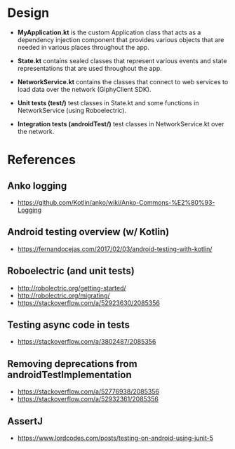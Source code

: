 # Design

- **MyApplication.kt** is the custom Application class that acts as a
  dependency injection component that provides various objects that are needed
  in various places throughout the app.

- **State.kt** contains sealed classes that represent various events and state
  representations that are used throughout the app.

- **NetworkService.kt** contains the classes that connect to web services to
  load data over the network (GiphyClient SDK).

- **Unit tests (test/)** test classes in State.kt and some functions in
  NetworkService (using Roboelectric).

- **Integration tests (androidTest/)** test classes in NetworkService.kt over
  the network.

# References

## Anko logging

- <https://github.com/Kotlin/anko/wiki/Anko-Commons-%E2%80%93-Logging>

## Android testing overview (w/ Kotlin)

- <https://fernandocejas.com/2017/02/03/android-testing-with-kotlin/>

## Roboelectric (and unit tests)

- <http://robolectric.org/getting-started/>
- <http://robolectric.org/migrating/>
- <https://stackoverflow.com/a/52923630/2085356>

## Testing async code in tests

- <https://stackoverflow.com/a/3802487/2085356>

## Removing deprecations from androidTestImplementation

- <https://stackoverflow.com/a/52776938/2085356>
- <https://stackoverflow.com/a/52932361/2085356>

## AssertJ

- <https://www.lordcodes.com/posts/testing-on-android-using-junit-5>
